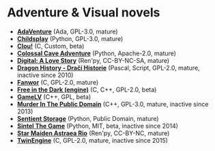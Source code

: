# Adventure & Visual novels

[comment]: # (start of autogenerated content, do not edit)
- **[AdaVenture](adaventure.md)** (Ada, GPL-3.0, mature)
- **[Childsplay](childsplay.md)** (Python, GPL-3.0, mature)
- **[Clou!](clou.md)** (C, Custom, beta)
- **[Colossal Cave Adventure](colossal_cave.md)** (Python, Apache-2.0, mature)
- **[Digital: A Love Story](digital_a_love_story.md)** (Ren'py, CC-BY-NC-SA, mature)
- **[Dragon History - Dračí Historie](dragon_history.md)** (Pascal, Script, GPL-2.0, mature, inactive since 2010)
- **[Fanwor](fanwor.md)** (C, GPL-2.0, mature)
- **[Free in the Dark (engine)](fitd.md)** (C, C++, GPL-2.0, beta)
- **[GameLV](gamelv.md)** (C++, GPL, beta)
- **[Murder In The Public Domain](murder_in_the_public_domain.md)** (C++, GPL-3.0, mature, inactive since 2013)
- **[Sentient Storage](sentient_storage.md)** (Python, Public Domain, mature)
- **[Sintel The Game](sintel.md)** (Python, MIT, beta, inactive since 2014)
- **[Star Maiden Astraea Rio](star_maiden_rio.md)** (Ren'py, CC-BY-NC, mature)
- **[TwinEngine](twin_engine.md)** (C, GPL-2.0, mature, inactive since 2015)

[comment]: # (end of autogenerated content)